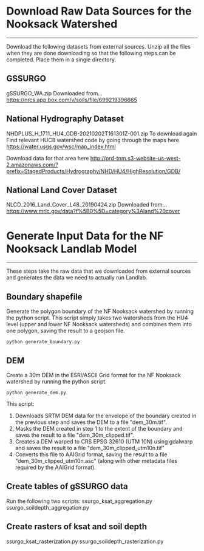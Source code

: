 # Download Raw Data Sources for the Nooksack Watershed
---
Download the following datasets from external sources. Unzip all the files when they are done downloading so that the following steps can be completed. Place them in a single directory.
## GSSURGO
gSSURGO_WA.zip
Downloaded from...
https://nrcs.app.box.com/v/soils/file/699219396665

## National Hydrography Dataset
NHDPLUS_H_1711_HU4_GDB-20210202T161301Z-001.zip
To download again
Find relevant HUC8 watershed code by going through the maps here
https://water.usgs.gov/wsc/map_index.html

Download data for that area here
http://prd-tnm.s3-website-us-west-2.amazonaws.com/?prefix=StagedProducts/Hydrography/NHD/HU4/HighResolution/GDB/


## National Land Cover Dataset
NLCD_2016_Land_Cover_L48_20190424.zip
Downloaded from...
https://www.mrlc.gov/data?f%5B0%5D=category%3Aland%20cover


# Generate Input Data for the NF Nooksack Landlab Model
---
These steps take the raw data that we downloaded from external sources and generates the data we need 
to actually run Landlab.
## Boundary shapefile
Generate the polygon boundary of the NF Nooksack watershed by running the python script.
This script simply takes two watersheds from the HU4 level (upper and lower NF Nooksack watersheds)
and combines them into one polygon, saving the result to a geojson file.
```
python generate_boundary.py
```

## DEM
Create a 30m DEM in the ESRI/ASCII Grid format for the NF Nooksack watershed by running the python script.
```
python generate_dem.py
```
This script: 
1. Downloads SRTM DEM data for the envelope of the boundary created in the previous step and saves the DEM to a file "dem_30m.tif".
2. Masks the DEM created in step 1 to the extent of the boundary and saves the result to a file "dem_30m_clipped.tif".
3. Creates a DEM warped to CRS EPSG 32610 (UTM 10N) using gdalwarp and saves the result to a file "dem_30m_clipped_utm10n.tif"
4. Converts this file to AAIGrid format, saving the result to a file "dem_30m_clipped_utm10n.asc" (along with other metadata files required by the AAIGrid format).

## Create tables of gSSURGO data
Run the following two scripts:
ssurgo_ksat_aggregation.py
ssurgo_soildepth_aggregation.py

## Create rasters of ksat and soil depth
ssurgo_ksat_rasterization.py
ssurgo_soildepth_rasterization.py